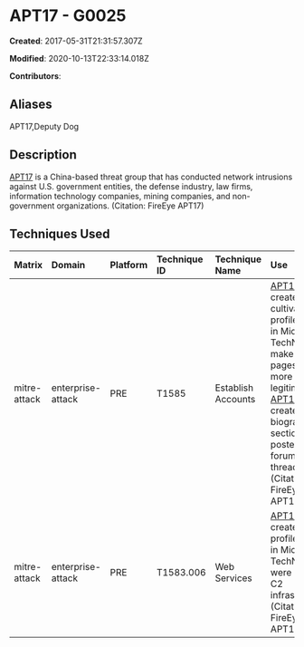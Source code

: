 # APT17 - G0025

**Created**: 2017-05-31T21:31:57.307Z

**Modified**: 2020-10-13T22:33:14.018Z

**Contributors**: 

## Aliases

APT17,Deputy Dog

## Description

[APT17](https://attack.mitre.org/groups/G0025) is a China-based threat group that has conducted network intrusions against U.S. government entities, the defense industry, law firms, information technology companies, mining companies, and non-government organizations. (Citation: FireEye APT17)

## Techniques Used

|Matrix|Domain|Platform|Technique ID|Technique Name|Use|
| :---| :---| :---| :---| :---| :---|
|mitre-attack|enterprise-attack|PRE|T1585|Establish Accounts|[APT17](https://attack.mitre.org/groups/G0025) has created and cultivated profile pages in Microsoft TechNet. To make profile pages appear more legitimate, [APT17](https://attack.mitre.org/groups/G0025) has created biographical sections and posted in forum threads.(Citation: FireEye APT17)|
|mitre-attack|enterprise-attack|PRE|T1583.006|Web Services|[APT17](https://attack.mitre.org/groups/G0025) has created profile pages in Microsoft TechNet that were used as C2 infrastructure.(Citation: FireEye APT17)|
